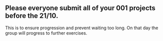 ## Please everyone submit all of your 001 projects before the 21/10.

This is to ensure progression and prevent waiting too long.
On that day the group will progress to further exercises.
